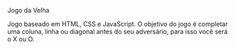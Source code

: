 Jogo da Velha

Jogo baseado em HTML, CSS e JavaScript. O objetivo do jogo é completar uma coluna, linha ou diagonal antes do seu adversário, para isso você será o X ou O.
